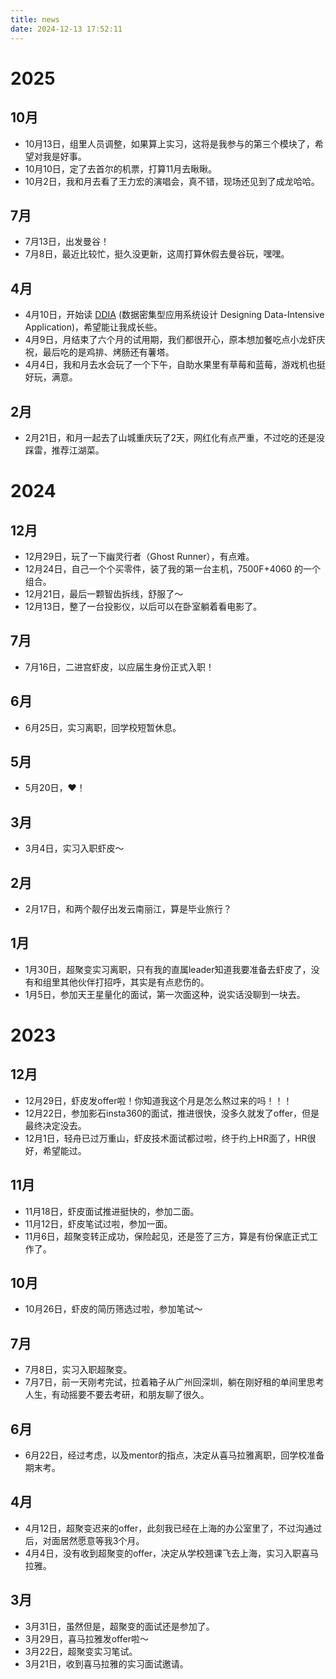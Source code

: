 ```yaml
---
title: news
date: 2024-12-13 17:52:11
---
```


# 2025

## 10月

- 10月13日，组里人员调整，如果算上实习，这将是我参与的第三个模块了，希望对我是好事。
- 10月10日，定了去首尔的机票，打算11月去瞅瞅。
- 10月2日，我和月去看了王力宏的演唱会，真不错，现场还见到了成龙哈哈。

## 7月
- 7月13日，出发曼谷！
- 7月8日，最近比较忙，挺久没更新，这周打算休假去曼谷玩，嘿嘿。

## 4月

- 4月10日，开始读 [DDIA](https://book.douban.com/subject/30329536/) (数据密集型应用系统设计 Designing Data-Intensive Application)，希望能让我成长些。
- 4月9日，月结束了六个月的试用期，我们都很开心，原本想加餐吃点小龙虾庆祝，最后吃的是鸡排、烤肠还有薯塔。
- 4月4日，我和月去水会玩了一个下午，自助水果里有草莓和蓝莓，游戏机也挺好玩，满意。

## 2月

- 2月21日，和月一起去了山城重庆玩了2天，网红化有点严重，不过吃的还是没踩雷，推荐江湖菜。

# 2024

## 12月

- 12月29日，玩了一下幽灵行者（Ghost Runner），有点难。
- 12月24日，自己一个个买零件，装了我的第一台主机，7500F+4060 的一个组合。
- 12月21日，最后一颗智齿拆线，舒服了～
- 12月13日，整了一台投影仪，以后可以在卧室躺着看电影了。

## 7月

- 7月16日，二进宫虾皮，以应届生身份正式入职！

## 6月

- 6月25日，实习离职，回学校短暂休息。

## 5月

- 5月20日，❤️！

## 3月

- 3月4日，实习入职虾皮～

## 2月

- 2月17日，和两个靓仔出发云南丽江，算是毕业旅行？

## 1月

- 1月30日，超聚变实习离职，只有我的直属leader知道我要准备去虾皮了，没有和组里其他伙伴打招呼，其实是有点悲伤的。
- 1月5日，参加天王星量化的面试，第一次面这种，说实话没聊到一块去。

# 2023

## 12月

- 12月29日，虾皮发offer啦！你知道我这个月是怎么熬过来的吗！！！
- 12月22日，参加影石insta360的面试，推进很快，没多久就发了offer，但是最终决定没去。
- 12月1日，轻舟已过万重山，虾皮技术面试都过啦，终于约上HR面了，HR很好，希望能过。

## 11月

- 11月18日，虾皮面试推进挺快的，参加二面。
- 11月12日，虾皮笔试过啦，参加一面。
- 11月6日，超聚变转正成功，保险起见，还是签了三方，算是有份保底正式工作了。

## 10月

- 10月26日，虾皮的简历筛选过啦，参加笔试～

## 7月

- 7月8日，实习入职超聚变。
- 7月7日，前一天刚考完试，拉着箱子从广州回深圳，躺在刚好租的单间里思考人生，有动摇要不要去考研，和朋友聊了很久。

## 6月

- 6月22日，经过考虑，以及mentor的指点，决定从喜马拉雅离职，回学校准备期末考。

## 4月

- 4月12日，超聚变迟来的offer，此刻我已经在上海的办公室里了，不过沟通过后，对面居然愿意等我3个月。
- 4月4日，没有收到超聚变的offer，决定从学校翘课飞去上海，实习入职喜马拉雅。

## 3月

- 3月31日，虽然但是，超聚变的面试还是参加了。
- 3月29日，喜马拉雅发offer啦～
- 3月22日，超聚变实习笔试。
- 3月21日，收到喜马拉雅的实习面试邀请。